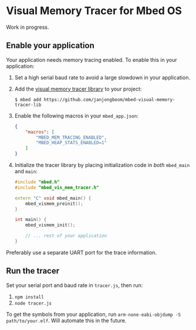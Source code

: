 # Visual Memory Tracer for Mbed OS

Work in progress.

## Enable your application

Your application needs memory tracing enabled. To enable this in your application:

1. Set a high serial baud rate to avoid a large slowdown in your application.
1. Add the [visual memory tracer library](https://github.com/janjongboom/mbed-visual-memory-tracer-lib) to your project:

    ```
    $ mbed add https://github.com/janjongboom/mbed-visual-memory-tracer-lib
    ```

1. Enable the following macros in your `mbed_app.json`:

    ```json
    {
        "macros": [
            "MBED_MEM_TRACING_ENABLED",
            "MBED_HEAP_STATS_ENABLED=1"
        ]
    }
    ```

1. Initialize the tracer library by placing initialization code in *both* `mbed_main` and `main`:

    ```cpp
    #include "mbed.h"
    #include "mbed_vis_mem_tracer.h"

    extern "C" void mbed_main() {
        mbed_vismem_preinit();
    }

    int main() {
        mbed_vismem_init();

        // ... rest of your application
    }
    ```

Preferably use a separate UART port for the trace information.

## Run the tracer

Set your serial port and baud rate in `tracer.js`, then run:

1. `npm install`
1. `node tracer.js`

To get the symbols from your application, run `arm-none-eabi-objdump -S path/to/your.elf`. Will automate this in the future.

